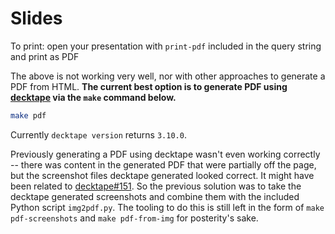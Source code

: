 # Slides

To print: open your presentation with `print-pdf` included in the query string and print as PDF

The above is not working very well, nor with other approaches to generate a PDF from HTML.
**The current best option is to generate PDF using [decktape](https://github.com/astefanutti/decktape) via the `make` command below.**

```sh
make pdf
```

Currently `decktape version` returns `3.10.0`.

Previously generating a PDF using decktape wasn't even working correctly -- there was content in the generated PDF that were partially off the page, but the screenshot files decktape generated looked correct.
It might have been related to [decktape#151](https://github.com/astefanutti/decktape/issues/151).
So the previous solution was to take the decktape generated screenshots and combine them with the included Python script `img2pdf.py`.
The tooling to do this is still left in the form of `make pdf-screenshots` and `make pdf-from-img` for posterity's sake.

